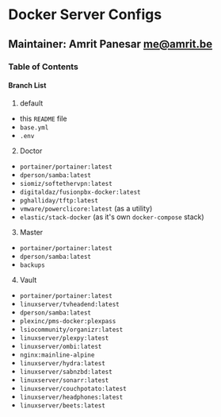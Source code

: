 # Docker Server Configs
## Maintainer: Amrit Panesar <me@amrit.be>


### Table of Contents
#### Branch List
1. default
  * this `README` file
  * `base.yml`
  * `.env`
2. Doctor
  * `portainer/portainer:latest`
  * `dperson/samba:latest`
  * `siomiz/softethervpn:latest`
  * `digitaldaz/fusionpbx-docker:latest`
  * `pghalliday/tftp:latest`
  * `vmware/powerclicore:latest` (as a utility)
  * `elastic/stack-docker` (as it's own `docker-compose` stack)
3. Master
  * `portainer/portainer:latest`
  * `dperson/samba:latest`
  * `backups`
4. Vault
  * `portainer/portainer:latest`
  * `linuxserver/tvheadend:latest`
  * `dperson/samba:latest`
  * `plexinc/pms-docker:plexpass`
  * `lsiocommunity/organizr:latest`
  * `linuxserver/plexpy:latest`
  * `linuxserver/ombi:latest`
  * `nginx:mainline-alpine`
  * `linuxserver/hydra:latest`
  * `linuxserver/sabnzbd:latest`
  * `linuxserver/sonarr:latest`
  * `linuxserver/couchpotato:latest`
  * `linuxserver/headphones:latest`
  * `linuxserver/beets:latest`
